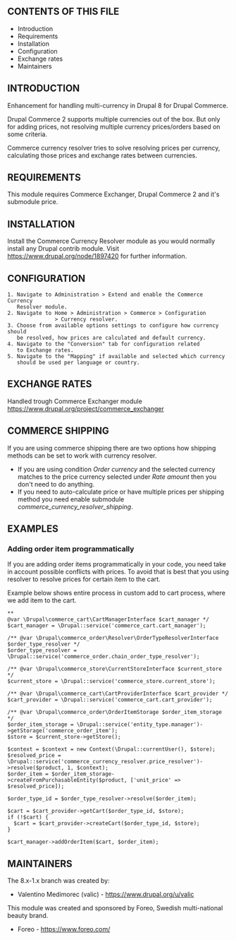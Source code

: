 CONTENTS OF THIS FILE
---------------------

* Introduction
* Requirements
* Installation
* Configuration
* Exchange rates
* Maintainers


INTRODUCTION
------------

Enhancement for handling multi-currency in Drupal 8 for Drupal Commerce.

Drupal Commerce 2 supports multiple currencies out of the box.
But only for adding prices, not resolving multiple currency prices/orders
based on some criteria.

Commerce currency resolver tries to solve resolving prices per currency,
calculating those prices and exchange rates between currencies.


REQUIREMENTS
------------

This module requires Commerce Exchanger, Drupal Commerce 2
and it's submodule price.


INSTALLATION
------------

Install the Commerce Currency Resolver module as you would normally install
any Drupal contrib module.
Visit https://www.drupal.org/node/1897420 for further information.


CONFIGURATION
--------------

    1. Navigate to Administration > Extend and enable the Commerce Currency
       Resolver module.
    2. Navigate to Home > Administration > Commerce > Configuration
                   > Currency resolver.
    3. Choose from available options settings to configure how currency should
       be resolved, how prices are calculated and default currency.
    4. Navigate to the "Conversion" tab for configuration related
       to Exchange rates.
    5. Navigate to the "Mapping" if available and selected which currency
       should be used per language or country.


EXCHANGE RATES
--------------

Handled trough Commerce Exchanger module
https://www.drupal.org/project/commerce_exchanger

COMMERCE SHIPPING
--------------

If you are using commerce shipping there are two options how shipping methods
can be set to work with currency resolver.

* If you are using condition _Order currency_ and the selected currency matches to the price currency selected
  under _Rate amount_ then you don't need to do anything.
* If you need to auto-calculate price or have multiple prices per shipping method
  you need enable submodule _commerce_currency_resolver_shipping_.


EXAMPLES
-----------

### Adding order item programmatically
If you are adding order items programmatically in your code,
you need take in account possible conflicts with prices. To avoid that
is best that you using resolver to resolve prices for certain item to the cart.

Example below shows entire process in custom add to cart process, where we add
item to the cart.

```
**
@var \Drupal\commerce_cart\CartManagerInterface $cart_manager */
$cart_manager = \Drupal::service('commerce_cart.cart_manager');

/** @var \Drupal\commerce_order\Resolver\OrderTypeResolverInterface $order_type_resolver */
$order_type_resolver = \Drupal::service('commerce_order.chain_order_type_resolver');

/** @var \Drupal\commerce_store\CurrentStoreInterface $current_store */
$current_store = \Drupal::service('commerce_store.current_store');

/** @var \Drupal\commerce_cart\CartProviderInterface $cart_provider */
$cart_provider = \Drupal::service('commerce_cart.cart_provider');

/** @var \Drupal\commerce_order\OrderItemStorage $order_item_storage */
$order_item_storage = \Drupal::service('entity_type.manager')->getStorage('commerce_order_item');
$store = $current_store->getStore();

$context = $context = new Context(\Drupal::currentUser(), $store);
$resolved_price = \Drupal::service('commerce_currency_resolver.price_resolver')->resolve($product, 1, $context);
$order_item = $order_item_storage->createFromPurchasableEntity($product, ['unit_price' => $resolved_price]);

$order_type_id = $order_type_resolver->resolve($order_item);

$cart = $cart_provider->getCart($order_type_id, $store);
if (!$cart) {
  $cart = $cart_provider->createCart($order_type_id, $store);
}

$cart_manager->addOrderItem($cart, $order_item);
```

MAINTAINERS
-----------

The 8.x-1.x branch was created by:

 * Valentino Medimorec (valic) - https://www.drupal.org/u/valic

This module was created and sponsored by Foreo,
Swedish multi-national beauty brand.

 * Foreo - https://www.foreo.com/
